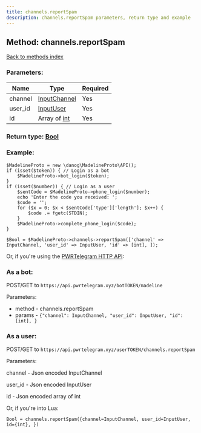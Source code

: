 ```yaml
---
title: channels.reportSpam
description: channels.reportSpam parameters, return type and example
---
```

## Method: channels.reportSpam  
[Back to methods index](index.md)


### Parameters:

| Name     |    Type       | Required |
|----------|---------------|----------|
|channel|[InputChannel](../types/InputChannel.md) | Yes|
|user\_id|[InputUser](../types/InputUser.md) | Yes|
|id|Array of [int](../types/int.md) | Yes|


### Return type: [Bool](../types/Bool.md)

### Example:


```
$MadelineProto = new \danog\MadelineProto\API();
if (isset($token)) { // Login as a bot
    $MadelineProto->bot_login($token);
}
if (isset($number)) { // Login as a user
    $sentCode = $MadelineProto->phone_login($number);
    echo 'Enter the code you received: ';
    $code = '';
    for ($x = 0; $x < $sentCode['type']['length']; $x++) {
        $code .= fgetc(STDIN);
    }
    $MadelineProto->complete_phone_login($code);
}

$Bool = $MadelineProto->channels->reportSpam(['channel' => InputChannel, 'user_id' => InputUser, 'id' => [int], ]);
```

Or, if you're using the [PWRTelegram HTTP API](https://pwrtelegram.xyz):

### As a bot:

POST/GET to `https://api.pwrtelegram.xyz/botTOKEN/madeline`

Parameters:

* method - channels.reportSpam
* params - `{"channel": InputChannel, "user_id": InputUser, "id": [int], }`



### As a user:

POST/GET to `https://api.pwrtelegram.xyz/userTOKEN/channels.reportSpam`

Parameters:

channel - Json encoded InputChannel

user_id - Json encoded InputUser

id - Json encoded  array of int




Or, if you're into Lua:

```
Bool = channels.reportSpam({channel=InputChannel, user_id=InputUser, id={int}, })
```


